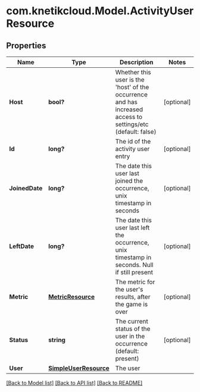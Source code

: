 # com.knetikcloud.Model.ActivityUserResource
## Properties

Name | Type | Description | Notes
------------ | ------------- | ------------- | -------------
**Host** | **bool?** | Whether this user is the &#39;host&#39; of the occurrence and has increased access to settings/etc (default: false) | [optional] 
**Id** | **long?** | The id of the activity user entry | [optional] 
**JoinedDate** | **long?** | The date this user last joined the occurrence, unix timestamp in seconds | [optional] 
**LeftDate** | **long?** | The date this user last left the occurrence, unix timestamp in seconds. Null if still present | [optional] 
**Metric** | [**MetricResource**](MetricResource.md) | The metric for the user&#39;s results, after the game is over | [optional] 
**Status** | **string** | The current status of the user in the occurrence (default: present) | [optional] 
**User** | [**SimpleUserResource**](SimpleUserResource.md) | The user | 

[[Back to Model list]](../README.md#documentation-for-models) [[Back to API list]](../README.md#documentation-for-api-endpoints) [[Back to README]](../README.md)

